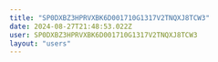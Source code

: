 ```yaml
---
title: "SP0DXBZ3HPRVXBK6D001710G1317V2TNQXJ8TCW3"
date: 2024-08-27T21:48:53.022Z
user: SP0DXBZ3HPRVXBK6D001710G1317V2TNQXJ8TCW3
layout: "users"
---
```

    
